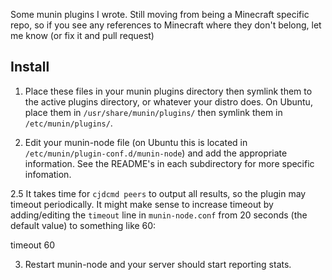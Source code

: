 Some munin plugins I wrote. Still moving from being a Minecraft specific
repo, so if you see any references to Minecraft where they don't belong,
let me know (or fix it and pull request)

Install
-------

1. Place these files in your munin plugins directory then
 symlink them to the active plugins directory, or whatever
 your distro does. On Ubuntu, place them in `/usr/share/munin/plugins/`
 then symlink them in `/etc/munin/plugins/`. 

2. Edit your munin-node file (on Ubuntu this is located in
 `/etc/munin/plugin-conf.d/munin-node`) and add the appropriate information.
 See the README's in each subdirectory for more specific infomation.

2.5 It takes time for `cjdcmd peers` to output all results, so the plugin may
  timeout periodically. It might make sense to increase timeout by
  adding/editing the `timeout` line in `munin-node.conf` from 20 seconds (the
  default value) to something like 60:
  
  timeout 60

3. Restart munin-node and your server should start reporting
 stats. 
